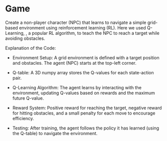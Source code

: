 # Game
Create a non-player character (NPC) that learns to navigate a simple grid-based environment using reinforcement learning (RL). Here we used Q-Learning, , a popular RL algorithm, to teach the NPC to reach a target while avoiding obstacles.

Explanation of the Code:

- Environment Setup:
A grid environment is defined with a target position and obstacles. The agent (NPC) starts at the top-left corner.

- Q-table:
A 3D numpy array stores the Q-values for each state-action pair.

- Q-Learning Algorithm:
The agent learns by interacting with the environment, updating Q-values based on rewards and the maximum future Q-value.

- Reward System:
Positive reward for reaching the target, negative reward for hitting obstacles, and a small penalty for each move to encourage efficiency.

- Testing:
After training, the agent follows the policy it has learned (using the Q-table) to navigate the environment.
